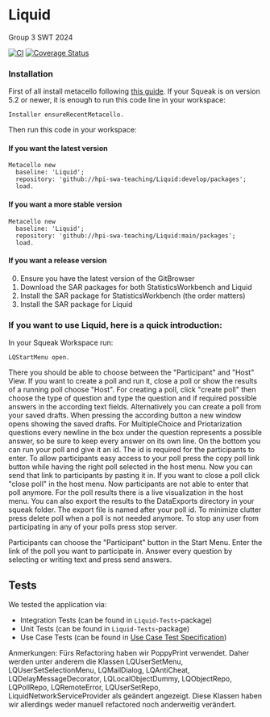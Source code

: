 # Liquid

Group 3 SWT 2024

[![CI](https://github.com/hpi-swa-teaching/Liquid/workflows/CI/badge.svg?branch=develop)](https://github.com/hpi-swa-teaching/Liquid/actions)
[![Coverage Status](https://coveralls.io/repos/github/hpi-swa-teaching/Liquid/badge.svg?branch=develop)](https://coveralls.io/github/hpi-swa-teaching/Liquid?branch=develop)

### Installation

First of all install metacello following [this guide](https://github.com/Metacello/metacello#squeak). If your Squeak is on version 5.2 or newer, it is enough to run this code line in your workspace:

```smalltalk
Installer ensureRecentMetacello.
```

Then run this code in your workspace:

#### If you want the latest version

```smalltalk
Metacello new
  baseline: 'Liquid';
  repository: 'github://hpi-swa-teaching/Liquid:develop/packages';
  load.
```

#### If you want a more stable version

```smalltalk
Metacello new
  baseline: 'Liquid';
  repository: 'github://hpi-swa-teaching/Liquid:main/packages';
  load.
```

#### If you want a release version

0. Ensure you have the latest version of the GitBrowser
1. Download the SAR packages for both StatisticsWorkbench and Liquid
2. Install the SAR package for StatisticsWorkbench (the order matters)
3. Install the SAR package for Liquid

### If you want to use Liquid, here is a quick introduction:

In your Squeak Workspace run:

```smalltalk
LQStartMenu open.
```

There you should be able to choose between the "Participant" and "Host" View.
If you want to create a poll and run it, close a poll or show the results of a running poll choose "Host". For creating a poll, click "create poll" then choose the type of question and type the question and if required possible answers in the according text fields. Alternatively you can create a poll from your saved drafts. When pressing the according button a new window opens showing the saved drafts.
For MultipleChoice and Priotarization questions every newline in the box under the question represents a possible answer, so be sure to keep every answer on its own line.
On the bottom you can run your poll and give it an id. The id is required for the participants to enter. To allow participants easy access to your poll press the copy poll link button while having the right poll selected in the host menu. Now you can send that link to participants by pasting it in.
If you want to close a poll click "close poll" in the host menu. Now participants are not able to enter that poll anymore.
For the poll results there is a live visualization in the host menu. You can also export the results to the DataExports directory in your squeak folder. The export file is named after your poll id. To minimize clutter press delete poll when a poll is not needed anymore.
To stop any user from participating in any of your polls press stop server.

Participants can choose the "Participant" button in the Start Menu. Enter the link of the poll you want to participate in. Answer every question by selecting or writing text and press send answers.

## Tests
We tested the application via:
- Integration Tests (can be found in `Liquid-Tests`-package)
- Unit Tests (can be found in `Liquid-Tests`-package)
- Use Case Tests (can be found in [Use Case Test Specification](https://github.com/hpi-swa-teaching/Liquid/blob/develop/docs/UseCases.md))


Anmerkungen: 
Fürs Refactoring haben wir PoppyPrint verwendet. Daher werden unter anderem die Klassen LQUserSetMenu, LQUserSetSelectionMenu, LQMailDialog, LQAntiCheat, LQDelayMessageDecorator, LQLocalObjectDummy, LQObjectRepo, LQPollRepo, LQRemoteError, LQUserSetRepo, LiquidNetworkServiceProvider als geändert angezeigt. Diese Klassen haben wir allerdings weder manuell refactored noch anderweitig verändert. 
